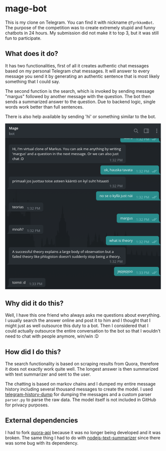 # mage-bot

This is my clone on Telegram. You can find it with nickname `@TyrkkomBot`. The purpose of the competition was to create extremely stupid and funny chatbots in 24 hours. My submission did not make it to top 3, but it was still fun to participate.

## What does it do?

It has two functionalities, first of all it creates authentic chat messages based on my personal Telegram chat messages. It will answer to every message you send it by generating
an authentic sentence that is most likely something that I could say.

The second function is the search, which is invoked by sending message "margus" followed by another message with the question. The bot then sends a summarized answer to the question. Due to backend logic, single words work better than full sentences.

There is also help available by sending 'hi' or something similar to the bot.

![alt text](example-usage.png)

## Why did it do this?

Well, I have this one friend who always asks me questions about everything. I usually search the answer online and post it to him and I thought that I might just as well outsource this duty to a bot. Then I considered that I could actually outsource the entire conversation to the bot so that I wouldn't need to chat with people anymore, win/win :D

## How did I do this?

The search functionality is based on scraping results from Quora, therefore it does not exactly work quite well. The longest answer is then summarized with text summarizer and sent to the user.

The chatting is based on markov chains and I dumped my entire message history including several thousand messages to create the model. I used [telegram-history-dump](https://github.com/tvdstaaij/telegram-history-dump) for dumping the messages and a custom parser `parser.py` to parse the raw data. The model itself is not included in GitHub for privacy purposes.

## External dependencies

I had to fork [quora-api](https://github.com/CodeDotJS/quora-api) because it was no longer being developed and it was broken. The same thing I had to do with [nodejs-text-summarizer](https://github.com/anpandu/nodejs-text-summarizer) since there was some bug with its dependency.
